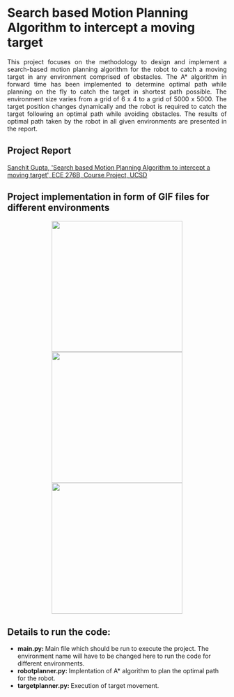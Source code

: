 # Search based Motion Planning Algorithm to intercept a moving target

<p align="justify">
This project focuses on the methodology to design and implement a search-based motion planning algorithm for the robot to catch a moving target in any environment comprised of obstacles. The A* algorithm in forward time has been implemented to determine optimal path while planning on the fly to catch the target in shortest path possible. The environment size varies from a grid of 6 x 4 to a grid of 5000 x 5000. The target position changes dynamically and the robot is required to catch the target following an optimal path while avoiding obstacles. The results of optimal path taken by the robot in all given environments are presented in the report.
</p>

## Project Report
[Sanchit Gupta, 'Search based Motion Planning Algorithm to intercept a moving target', ECE 276B, Course Project, UCSD](https://github.com/sanchit3103/motion_planning/blob/main/search_based_motion_planning/Report.pdf)

## Project implementation in form of GIF files for different environments

<p align="center">
  
  <img src = "https://user-images.githubusercontent.com/4907348/209067511-abff2ed7-992b-4170-a6a0-580df68b3d0f.gif" height="300"/>
  <img src = "https://user-images.githubusercontent.com/4907348/209067580-66ad33a9-b5b7-4962-9ba9-57a34333c326.gif" height="300"/>
  <img src = "https://user-images.githubusercontent.com/4907348/209067853-0fb3fbaa-7a15-473f-a89c-59c0e8164318.gif" height="300"/> 
  
</p>

## Details to run the code:

* <b> main.py: </b> Main file which should be run to execute the project. The environment name will have to be changed here to run the code for different environments.
* <b> robotplanner.py: </b> Implentation of A* algorithm to plan the optimal path for the robot.
* <b> targetplanner.py: </b> Execution of target movement.
